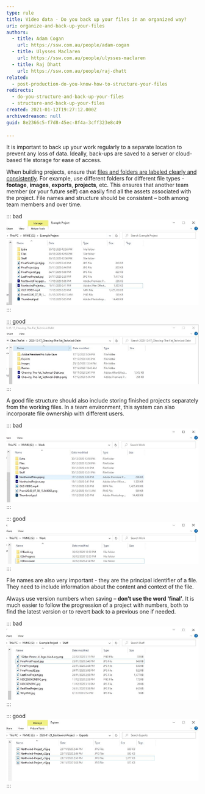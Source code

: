 ```yaml
---
type: rule
title: Video data - Do you back up your files in an organized way?
uri: organize-and-back-up-your-files
authors:
  - title: Adam Cogan
    url: https://ssw.com.au/people/adam-cogan
  - title: Ulysses Maclaren
    url: https://ssw.com.au/people/ulysses-maclaren
  - title: Raj Dhatt
    url: https://ssw.com.au/people/raj-dhatt
related:
  - post-production-do-you-know-how-to-structure-your-files
redirects:
  - do-you-structure-and-back-up-your-files
  - structure-and-back-up-your-files
created: 2021-01-12T19:27:12.000Z
archivedreason: null
guid: 8e2366c5-f7d8-45ec-8f4a-3cff323e8c49

---
```


It is important to back up your work regularly to a separate location to prevent any loss of data. Ideally, back-ups are saved to a server or cloud-based file storage for ease of access.

When building projects, ensure that [files and folders are labeled clearly and consistently](/post-production-do-you-know-how-to-structure-your-files). For example, use different folders for different file types - **footage**, **images**, **exports**, **projects**, etc. This ensures that another team member (or your future self) can easily find all the assets associated with the project. File names and structure should be consistent – both among team members and over time.

<!--endintro-->

::: bad  
![Figure: Bad example - The project is messy, without any meaningful or specific labels](/rules/organize-and-back-up-your-files/structure-back-up-files-bad-example-1.jpg)  
:::

::: good  
![Figure: Good example - Folders are clearly labeled, the root file also includes the date](/rules/organize-and-back-up-your-files/structure-back-up-files-good-example-1.jpg)  
:::

A good file structure should also include storing finished projects separately from the working files. In a team environment, this system can also incorporate file ownership with different users.

::: bad  
![Figure: Bad example - A singular project folder, with some project, files also sitting outside it](/rules/organize-and-back-up-your-files/structure-back-up-files-bad-example-2.jpg)  
:::

::: good  
![Figure: Good example - There are dedicated folders for projects that are in progress and completed](/rules/organize-and-back-up-your-files/structure-back-up-files-good-example-2.jpg)  
:::

File names are also very important - they are the principal identifier of a file. They need to include information about the content and context of the file.

Always use version numbers when saving – **don’t use the word ‘final’**. It is much easier to follow the progression of a project with numbers, both to find the latest version or to revert back to a previous one if needed.

::: bad  
![Figure: Bad example - Items are not named clearly and it is difficult to know what file is the correct export](/rules/organize-and-back-up-your-files/structure-back-up-files-bad-example-3.jpg) 
:::

::: good  
![Figure: Good example - Each file has an appropriate version number](/rules/organize-and-back-up-your-files/structure-back-up-files-good-example-3.jpg)  
:::

